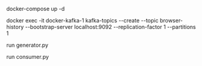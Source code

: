docker-compose up -d

docker exec -it docker-kafka-1 kafka-topics --create --topic browser-history --bootstrap-server localhost:9092 --replication-factor 1 --partitions 1

run generator.py

run consumer.py
